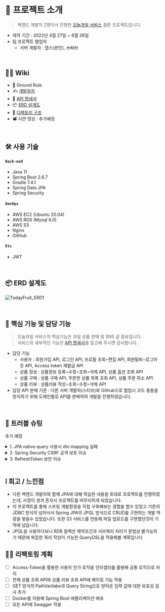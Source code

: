 
# 📝 프로젝트 소개
> 백엔드 개발자 2명이서 진행한 [오늘과일 서비스](https://www.cuma.co.kr/) 클론 프로젝트입니다.  
- 제작 기간 : 2022년 4월 27일 ~ 6월 26일 
- 팀 프로젝트 협업자  
    - 서버 개발자 : 뎁스(본인), ~~스티브~~

</br>

## 💁‍♂️ Wiki
- 📌 Ground Rule
- ✍ [개발일지](추가예정)
- 📰 [API 명세서](https://docs.google.com/spreadsheets/d/1j0TwTTBAfpImfMHDNU-MxWzNfHTtMLbpIxqJPdOMmJY/edit#gid=1272810478)
- 📦 [ERD 설계도](https://user-images.githubusercontent.com/62496215/180647907-2412c611-a51b-47ac-b05d-91b174fe0f85.png)  
- 📁 [디렉토리 구조](https://github.com/gusdn7142/TodayFruit_Clone_Server/wiki/%F0%9F%93%81-Directory-Structure)
- 📽 시연 영상 : 추가예정


</br>

## 🛠 사용 기술
#### `Back-end`
  - Java 11
  - Spring Boot 2.6.7
  - Gradle 7.4.1
  - Spring Data JPA
  - Spring Security
#### `DevOps`  
  - AWS EC2 (Ubuntu 20.04)  
  - AWS RDS (Mysql 8.0)
  - AWS S3 
  - Nginx
  - GitHub
#### `Etc`  
  - JWT

</br>

## 📦 ERD 설계도
![TodayFruit_ERD1](https://user-images.githubusercontent.com/62496215/180647907-2412c611-a51b-47ac-b05d-91b174fe0f85.png)



</br>

## 🔎 핵심 기능 및 담당 기능
>오늘과일 서비스의 핵심기능은 과일 상품 판매 및 SNS 글 홍보입니다.  
>서비스의 세부적인 기능은 [API 명세서](https://docs.google.com/spreadsheets/d/1j0TwTTBAfpImfMHDNU-MxWzNfHTtMLbpIxqJPdOMmJY/edit#gid=1272810478)를 참고해 주시면 감사합니다.   
- 담당 기능  
    - 사용자 : 회원가입 API, 로그인 API, 프로필 조회∘편집 API, 회원탈퇴∘로그아웃 API, Access token 재발급 API 
    - 상품 정보 : 상품정보 등록∘수정∘조회∘삭제 API, 상품 옵션 조회 API     
    - 상품 구매 : 상품 구매 API, 주문한 상품 목록 조회 API, 상품 주문 취소 API
    - 상품 리뷰 : 상품리뷰 작성∘조회∘수정∘삭제 API
- 담당 API 분배 기준 : 다른 서버 개발자(스티브)와 Github으로 협업시 코드 충돌을 방지하기 위해 도메인별로 API를 분배하여 개발을 진행하였습니다.  



</br>

## 🌟 트러블 슈팅
추가 예정

<details>
<summary> 1. JPA native query 사용시 dto mapping 실패 </summary>
<div markdown="1">

- **Issue** : JPA native query 사용시 dto mapping에 실패하는 문제가 발생하였습니다.  
![image](https://user-images.githubusercontent.com/62496215/205446013-913ab66e-496c-4473-b564-969d7d546033.png)
- **Problem** : user 테이블의 칼럼들을 조회하는 과정에서 쿼리의 칼럼들과 GetUserRes.java (DTO 클래스)의 멤버 변수들이 매핑 되지 않는 문제가 발생하였습니다.  
- **Solution1** : GetUserRes.java(DTO 클래스) 파일을 interface 타입으로 변경 후 각 칼럼과 매핑될 getter() 함수를 직접 생성  
  ```sql
      public interface GetUserRes {
            Long getId();
            String getImage();
            String getNickName();
            String getIntroduction();
            String getEmail();
      }
  ```    
- **Solution2** :  @Query 쿼리문의 nativeQuery 속성을 false로 바꾸어 JPQL을 사용하고 new 키워드를 통해 GetUserRes.java(DTO 클래스)를 매핑할 수 있습니다.  
  ```sql
     @Query(value="select new com.todayfruit.src.user.model.GetUserRes(id, image, nickName, introduction, email) from User where id = :id", nativeQuery = false)   
     GetUserRes getUser(@Param("id") Long userId); 
  ```    
</div>
</details>

<details>
<summary> 2. Spring Security CSRF 공격 보호 이슈 </summary>
<div markdown="1">

- **Issue** : SecurityConfig 적용후 postman으로 API 실행시 403 Forbidden 에러 발생
![image](https://user-images.githubusercontent.com/62496215/205445937-523dffc2-df30-468a-aa9e-a0534ad53366.png)
- **Problem** : SpringSecurity 라이브러리의  CSRF protection이 deafult로 설정되어 GET 요청을 제외한 POST, PUT, DELETE 요청에 대한 모든 호출은 403 에러로 처리합니다.
- **Solution** : WebSecurityConfigurerAdapter 클래스를 상속받는 SecurityConfig 클래스에 http.csrf().disable() 설정 적용
  ```java
      @Configuration   
      @EnableWebSecurity 
      public class SecurityConfig extends WebSecurityConfigurerAdapter {

        @Override
        protected void configure(HttpSecurity http) throws Exception {
            http.csrf().disable(); 
        }
      }
  ```    
</div>
</details>


<details>
<summary> 3. RefreshToken 보안 이슈 </summary>
<div markdown="1">

- **Issue** : 프로필 편집 API에서 Accesstoken 값에 Refreshtoken 값을 넣어도 정상적으로 APi가 동작하는데,  만료시간이 긴 Refreshtoken이 탈취되어 Accesstoken으로도 활용된다면 인가 절차가 필요한 기능들에 무단으로 접근이 가능합니다.
- **Problem** : Accesstoken과 Refreshtoken을 생성시 같은 암호화 키를 사용하고 있었습니다.
- **Solution** : Accesstoken과 Refreshtoken 토큰의 암호화 키를 다르게 해줌으로써 역할을 명확하게 구분할 수 있었습니다.
  ```java
      public class Secret {
        public static String ACCESS_TOKEN_KEY = "Access Token 키 값 입력!";
        public static String REFRESH_TOKEN_KEY = "Refresh Token 키 값 입력!";
      }
  ```    
</div>
</details>


</br>

## ❕ 회고 / 느낀점
- 다른 백엔드 개발자와 함께 JPA에 대해 학습한 내용을 토대로 프로젝트를 진행하였는데, 사정이 생겨 혼자서 프로젝트를 마무리하게 되었습니다.
- 이 프로젝트를 통해 스프링 개발환경을 직접 구축해보는 경험을 할수 있었고 기존의 JDBC 방식의 넘어서서 Spring JPA의 JPQL 방식으로 CRUD를 구현하는 개발 역량을 쌓을수 있었습니다. 또한 S3 서비스를 연동해 파일 업로드를 구현했던것이 기억에 남습니다.
- JPQL을 사용하다보니 RDB 컬렉션 제약조건과 서브쿼리 처리가 문법상 불가능하기 때문에 복잡한 쿼리 작성이 가능한 QueryDSL을 적용해볼 계획입니다



## 👩‍💻 리팩토링 계획
- [ ] Access-Token을 활용한 사용자 인가 로직을 인터셉터를 활용해 공통 로직으로 처리
- [ ] 전체 상품 조회 API와 상품 리뷰 조회 API에 페이징 기능 적용 
- [ ] GET 방식의 PathVarilabe과 Query String으로 받아온 입력 값에 대한 유효성 검사 추가  
- [ ] Docker를 이용해 Spring Boot 애플리케이션 배포
- [ ] 모든 API에 Swagger 적용
